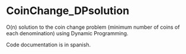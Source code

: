# CoinChange_DPsolution
O(n) solution to the coin change problem (minimum number of coins of each denomination) using Dynamic Programming.

Code documentation is in spanish.
